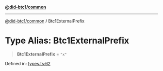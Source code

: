 [**@did-btc1/common**](../README.md)

***

[@did-btc1/common](../globals.md) / Btc1ExternalPrefix

# Type Alias: Btc1ExternalPrefix

> **Btc1ExternalPrefix** = `"x"`

Defined in: [types.ts:62](https://github.com/dcdpr/did-btc1-js/blob/4ab6f9915d95beed9bc633644c9db1539395f512/packages/common/src/types.ts#L62)
